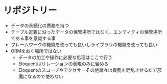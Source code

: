 # リポジトリー

- データの永続化の責務を持つ
- テーブル定義に沿ったデータの保管場所ではなく、エンティティの保管場所である事を意識する事
- フレームワークの機能を使っても良いしライブラリの機能を使っても良い
- ORMをおく場所ではない
    - データの加工や操作に必要な処理はここで行う
    - Eloquentはリレーションの表現のみに留める
    - Eloquentのスコープやアクセサーその他諸々は責務を混乱させるだで邪魔になるので使わない
